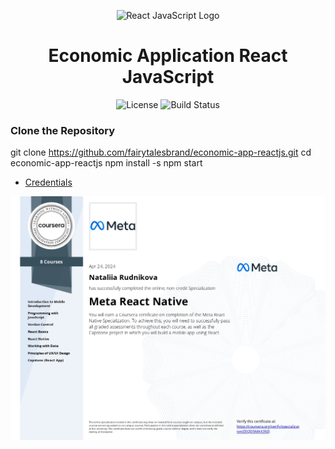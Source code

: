 <p align="center">
  <img src="public/logo192.png" alt="React JavaScript Logo" "width="80">
</p>

<h1 align="center">Economic Application React JavaScript </h1>

<p align="center">
  <img alt="License" src="https://img.shields.io/badge/license-Apache%202.0-blue.svg">
  <img alt="Build Status" src="https://img.shields.io/badge/build-passing-teal.svg">
</p>

### Clone the Repository

git clone https://github.com/fairytalesbrand/economic-app-reactjs.git
cd economic-app-reactjs
npm install -s
npm start 

- [Credentials](#credentials)

<p align="center">
  <img src="Meta React Native Specialization ZEQD5MAX39ZJ.jpg" alt="Machine Learning Logo" width="825">
</p>